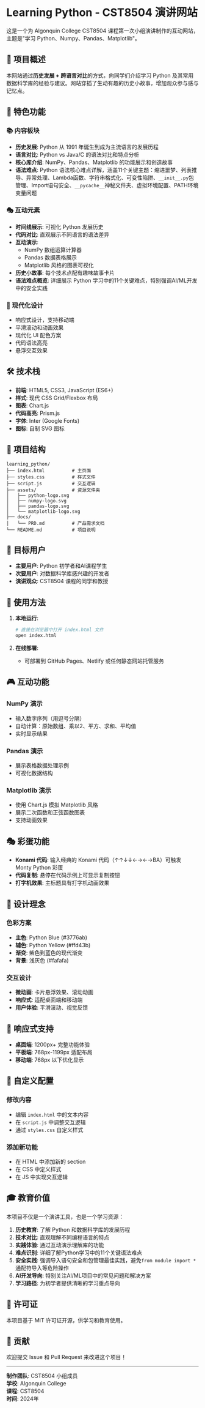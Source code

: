 # Learning Python - CST8504 演讲网站

这是一个为 Algonquin College CST8504 课程第一次小组演讲制作的互动网站，主题是"学习 Python、Numpy、Pandas、Matplotlib"。

## 🎯 项目概述

本网站通过**历史发展 + 跨语言对比**的方式，向同学们介绍学习 Python 及其常用数据科学库的经验与建议。网站穿插了生动有趣的历史小故事，增加观众参与感与记忆点。

## 🚀 特色功能

### 📚 内容板块
- **历史发展**: Python 从 1991 年诞生到成为主流语言的发展历程
- **语言对比**: Python vs Java/C 的语法对比和特点分析  
- **核心库介绍**: NumPy、Pandas、Matplotlib 的功能展示和创造故事
- **语法难点**: Python 语法核心难点详解，涵盖11个关键主题：缩进噩梦、列表推导、异常处理、Lambda函数、字符串格式化、可变性陷阱、`__init__.py`包管理、Import语句安全、`__pycache__`神秘文件夹、虚拟环境配置、PATH环境变量问题

### 🎭 互动元素
- **时间线展示**: 可视化 Python 发展历史
- **代码对比**: 直观展示不同语言的语法差异
- **互动演示**: 
  - NumPy 数组运算计算器
  - Pandas 数据表格展示
  - Matplotlib 风格的图表可视化
- **历史小故事**: 每个技术点配有趣味故事卡片
- **语法难点概览**: 详细展示 Python 学习中的11个关键难点，特别强调AI/ML开发中的安全实践

### 🎨 现代化设计
- 响应式设计，支持移动端
- 平滑滚动和动画效果
- 现代化 UI 配色方案
- 代码语法高亮
- 悬浮交互效果

## 🛠️ 技术栈

- **前端**: HTML5, CSS3, JavaScript (ES6+)
- **样式**: 现代 CSS Grid/Flexbox 布局
- **图表**: Chart.js
- **代码高亮**: Prism.js
- **字体**: Inter (Google Fonts)
- **图标**: 自制 SVG 图标

## 📁 项目结构

```
learning_python/
├── index.html          # 主页面
├── styles.css          # 样式文件
├── script.js           # 交互逻辑
├── assets/             # 资源文件夹
│   ├── python-logo.svg
│   ├── numpy-logo.svg
│   ├── pandas-logo.svg
│   └── matplotlib-logo.svg
├── docs/
│   └── PRD.md          # 产品需求文档
└── README.md           # 项目说明
```

## 🎯 目标用户

- **主要用户**: Python 初学者和AI课程学生
- **次要用户**: 对数据科学库感兴趣的开发者
- **演讲观众**: CST8504 课程的同学和教授

## 📖 使用方法

1. **本地运行**:
   ```bash
   # 直接在浏览器中打开 index.html 文件
   open index.html
   ```

2. **在线部署**:
   - 可部署到 GitHub Pages、Netlify 或任何静态网站托管服务

## 🎮 互动功能

### NumPy 演示
- 输入数字序列（用逗号分隔）
- 自动计算：原始数组、乘以2、平方、求和、平均值
- 实时显示结果

### Pandas 演示  
- 展示表格数据处理示例
- 可视化数据结构

### Matplotlib 演示
- 使用 Chart.js 模拟 Matplotlib 风格
- 展示二次函数和正弦函数图表
- 支持动画效果

## 🎭 彩蛋功能

- **Konami 代码**: 输入经典的 Konami 代码（↑↑↓↓←→←→BA）可触发 Monty Python 彩蛋
- **代码复制**: 悬停在代码示例上可显示复制按钮
- **打字机效果**: 主标题具有打字机动画效果

## 🎨 设计理念

### 色彩方案
- **主色**: Python Blue (#3776ab)
- **辅色**: Python Yellow (#ffd43b)  
- **渐变**: 紫色到蓝色的现代渐变
- **背景**: 浅灰色 (#fafafa)

### 交互设计
- **微动画**: 卡片悬浮效果、滚动动画
- **响应式**: 适配桌面端和移动端
- **用户体验**: 平滑滚动、视觉反馈

## 📱 响应式支持

- **桌面端**: 1200px+ 完整功能体验
- **平板端**: 768px-1199px 适配布局
- **移动端**: 768px 以下优化显示

## 🔧 自定义配置

### 修改内容
- 编辑 `index.html` 中的文本内容
- 在 `script.js` 中调整交互逻辑
- 通过 `styles.css` 自定义样式

### 添加新功能
- 在 HTML 中添加新的 section
- 在 CSS 中定义样式
- 在 JS 中实现交互逻辑

## 🎓 教育价值

本项目不仅是一个演讲工具，也是一个学习资源：

1. **历史教育**: 了解 Python 和数据科学库的发展历程
2. **技术对比**: 直观理解不同编程语言的特点
3. **实践体验**: 通过互动演示理解库的功能
4. **难点识别**: 详细了解Python学习中的11个关键语法难点
5. **安全实践**: 强调导入语句安全和包管理最佳实践，避免`from module import *`通配符导入等危险操作
6. **AI开发导向**: 特别关注AI/ML项目中的常见问题和解决方案
7. **学习路径**: 为初学者提供清晰的学习重点导向

## 📄 许可证

本项目基于 MIT 许可证开源，供学习和教育使用。

## 👥 贡献

欢迎提交 Issue 和 Pull Request 来改进这个项目！

---

**制作团队**: CST8504 小组成员  
**学校**: Algonquin College  
**课程**: CST8504  
**时间**: 2024年 